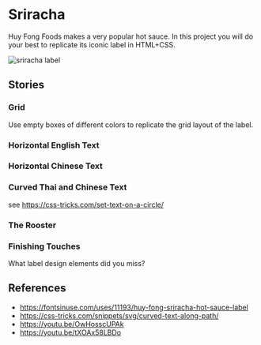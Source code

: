 # Sriracha

Huy Fong Foods makes a very popular hot sauce. In this project you will do your best to replicate its iconic label in HTML+CSS.

![sriracha label](https://fiu-assets-2-syitaetz61hl2sa.stackpathdns.com/static/use-media-items/35/34643/upto-700xauto/57dfdf20/siracha-squeeze-28oz.jpeg?resolution=0)

## Stories

<!--box-->
### Grid

Use empty boxes of different colors to replicate the grid layout of the label.

<!--/box-->

<!--box-->

### Horizontal English Text

<!--/box-->

<!--box-->

### Horizontal Chinese Text

<!--/box-->

<!--box-->

### Curved Thai and Chinese Text

see https://css-tricks.com/set-text-on-a-circle/ 

<!--/box-->

<!--box-->

### The Rooster

<!--/box-->

### Finishing Touches

What label design elements did you miss?

## References

* https://fontsinuse.com/uses/11193/huy-fong-sriracha-hot-sauce-label
* https://css-tricks.com/snippets/svg/curved-text-along-path/
* https://youtu.be/OwHosscUPAk
* https://youtu.be/tXOAx58LBDo

